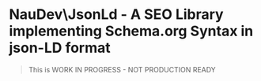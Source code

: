 # NauDev\JsonLd - A SEO Library implementing Schema.org Syntax in json-LD format

> This is WORK IN PROGRESS - NOT PRODUCTION READY

